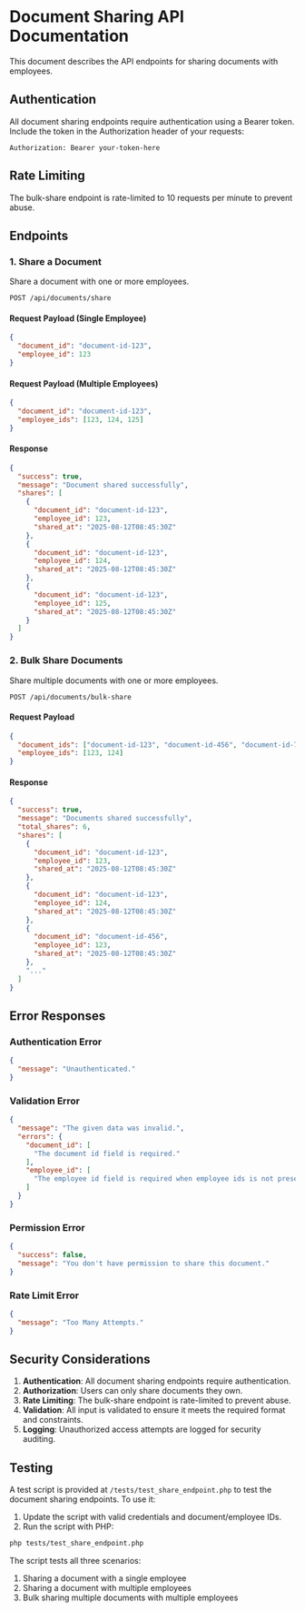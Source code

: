 # Document Sharing API Documentation

This document describes the API endpoints for sharing documents with employees.

## Authentication

All document sharing endpoints require authentication using a Bearer token. Include the token in the Authorization header of your requests:

```
Authorization: Bearer your-token-here
```

## Rate Limiting

The bulk-share endpoint is rate-limited to 10 requests per minute to prevent abuse.

## Endpoints

### 1. Share a Document

Share a document with one or more employees.

```
POST /api/documents/share
```

#### Request Payload (Single Employee)

```json
{
  "document_id": "document-id-123",
  "employee_id": 123
}
```

#### Request Payload (Multiple Employees)

```json
{
  "document_id": "document-id-123",
  "employee_ids": [123, 124, 125]
}
```

#### Response

```json
{
  "success": true,
  "message": "Document shared successfully",
  "shares": [
    {
      "document_id": "document-id-123",
      "employee_id": 123,
      "shared_at": "2025-08-12T08:45:30Z"
    },
    {
      "document_id": "document-id-123",
      "employee_id": 124,
      "shared_at": "2025-08-12T08:45:30Z"
    },
    {
      "document_id": "document-id-123",
      "employee_id": 125,
      "shared_at": "2025-08-12T08:45:30Z"
    }
  ]
}
```

### 2. Bulk Share Documents

Share multiple documents with one or more employees.

```
POST /api/documents/bulk-share
```

#### Request Payload

```json
{
  "document_ids": ["document-id-123", "document-id-456", "document-id-789"],
  "employee_ids": [123, 124]
}
```

#### Response

```json
{
  "success": true,
  "message": "Documents shared successfully",
  "total_shares": 6,
  "shares": [
    {
      "document_id": "document-id-123",
      "employee_id": 123,
      "shared_at": "2025-08-12T08:45:30Z"
    },
    {
      "document_id": "document-id-123",
      "employee_id": 124,
      "shared_at": "2025-08-12T08:45:30Z"
    },
    {
      "document_id": "document-id-456",
      "employee_id": 123,
      "shared_at": "2025-08-12T08:45:30Z"
    },
    "..."
  ]
}
```

## Error Responses

### Authentication Error

```json
{
  "message": "Unauthenticated."
}
```

### Validation Error

```json
{
  "message": "The given data was invalid.",
  "errors": {
    "document_id": [
      "The document id field is required."
    ],
    "employee_id": [
      "The employee id field is required when employee ids is not present."
    ]
  }
}
```

### Permission Error

```json
{
  "success": false,
  "message": "You don't have permission to share this document."
}
```

### Rate Limit Error

```json
{
  "message": "Too Many Attempts."
}
```

## Security Considerations

1. **Authentication**: All document sharing endpoints require authentication.
2. **Authorization**: Users can only share documents they own.
3. **Rate Limiting**: The bulk-share endpoint is rate-limited to prevent abuse.
4. **Validation**: All input is validated to ensure it meets the required format and constraints.
5. **Logging**: Unauthorized access attempts are logged for security auditing.

## Testing

A test script is provided at `/tests/test_share_endpoint.php` to test the document sharing endpoints. To use it:

1. Update the script with valid credentials and document/employee IDs.
2. Run the script with PHP:

```bash
php tests/test_share_endpoint.php
```

The script tests all three scenarios:
1. Sharing a document with a single employee
2. Sharing a document with multiple employees
3. Bulk sharing multiple documents with multiple employees
